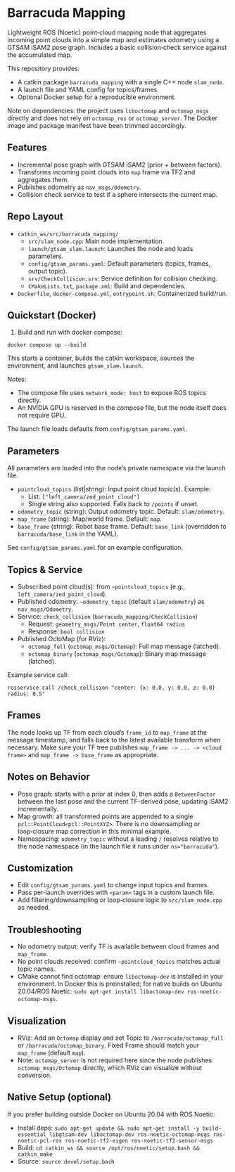 # Barracuda Mapping

Lightweight ROS (Noetic) point‑cloud mapping node that aggregates incoming point clouds into a simple map and estimates odometry using a GTSAM iSAM2 pose graph. Includes a basic collision‑check service against the accumulated map.

This repository provides:
- A catkin package `barracuda_mapping` with a single C++ node `slam_node`.
- A launch file and YAML config for topics/frames.
- Optional Docker setup for a reproducible environment.

Note on dependencies: the project uses `liboctomap` and `octomap_msgs` directly and does not rely on `octomap_ros` or `octomap_server`. The Docker image and package manifest have been trimmed accordingly.

## Features
- Incremental pose graph with GTSAM iSAM2 (prior + between factors).
- Transforms incoming point clouds into `map` frame via TF2 and aggregates them.
- Publishes odometry as `nav_msgs/Odometry`.
- Collision check service to test if a sphere intersects the current map.

## Repo Layout
- `catkin_ws/src/barracuda_mapping/`
  - `src/slam_node.cpp`: Main node implementation.
  - `launch/gtsam_slam.launch`: Launches the node and loads parameters.
  - `config/gtsam_params.yaml`: Default parameters (topics, frames, output topic).
  - `srv/CheckCollision.srv`: Service definition for collision checking.
  - `CMakeLists.txt`, `package.xml`: Build and dependencies.
- `Dockerfile`, `docker-compose.yml`, `entrypoint.sh`: Containerized build/run.

## Quickstart (Docker)

1) Build and run with docker compose:
```
docker compose up --build
```

This starts a container, builds the catkin workspace, sources the environment, and launches `gtsam_slam.launch`.

Notes:
- The compose file uses `network_mode: host` to expose ROS topics directly.
- An NVIDIA GPU is reserved in the compose file, but the node itself does not require GPU.

The launch file loads defaults from `config/gtsam_params.yaml`.

## Parameters
All parameters are loaded into the node’s private namespace via the launch file.

- `pointcloud_topics` (list|string): Input point cloud topic(s). Example:
  - List: `["left_camera/zed_point_cloud"]`
  - Single string also supported. Falls back to `/points` if unset.
- `odometry_topic` (string): Output odometry topic. Default: `slam/odometry`.
- `map_frame` (string): Map/world frame. Default: `map`.
- `base_frame` (string): Robot base frame. Default: `base_link` (overridden to `barracuda/base_link` in the YAML).

See `config/gtsam_params.yaml` for an example configuration.

## Topics & Service
- Subscribed point cloud(s): from `~pointcloud_topics` (e.g., `left_camera/zed_point_cloud`).
- Published odometry: `~odometry_topic` (default `slam/odometry`) as `nav_msgs/Odometry`.
- Service: `check_collision` (`barracuda_mapping/CheckCollision`)
  - Request: `geometry_msgs/Point center`, `float64 radius`
  - Response: `bool collision`
- Published OctoMap (for RViz):
  - `octomap_full` (`octomap_msgs/Octomap`): Full map message (latched).
  - `octomap_binary` (`octomap_msgs/Octomap`): Binary map message (latched).

Example service call:
```
rosservice call /check_collision "center: {x: 0.0, y: 0.0, z: 0.0}  radius: 0.5"
```

## Frames
The node looks up TF from each cloud’s `frame_id` to `map_frame` at the message timestamp, and falls back to the latest available transform when necessary. Make sure your TF tree publishes `map_frame -> ... -> <cloud frame>` and `map_frame -> base_frame` as appropriate.

## Notes on Behavior
- Pose graph: starts with a prior at index 0, then adds a `BetweenFactor` between the last pose and the current TF-derived pose, updating iSAM2 incrementally.
- Map growth: all transformed points are appended to a single `pcl::PointCloud<pcl::PointXYZ>`. There is no downsampling or loop‑closure map correction in this minimal example.
- Namespacing: `odometry_topic` without a leading `/` resolves relative to the node namespace (in the launch file it runs under `ns="barracuda"`).

## Customization
- Edit `config/gtsam_params.yaml` to change input topics and frames.
- Pass per‑launch overrides with `<param>` tags in a custom launch file.
- Add filtering/downsampling or loop‑closure logic to `src/slam_node.cpp` as needed.

## Troubleshooting
- No odometry output: verify TF is available between cloud frames and `map_frame`.
- No point clouds received: confirm `~pointcloud_topics` matches actual topic names.
- CMake cannot find octomap: ensure `liboctomap-dev` is installed in your environment. In Docker this is preinstalled; for native builds on Ubuntu 20.04/ROS Noetic: `sudo apt-get install liboctomap-dev ros-noetic-octomap-msgs`.

## Visualization
- RViz: Add an `Octomap` display and set Topic to `/barracuda/octomap_full` or `/barracuda/octomap_binary`. Fixed Frame should match your `map_frame` (default `map`).
- Note: `octomap_server` is not required here since the node publishes `octomap_msgs/Octomap` directly, which RViz can visualize without conversion.

## Native Setup (optional)
If you prefer building outside Docker on Ubuntu 20.04 with ROS Noetic:
- Install deps: `sudo apt-get update && sudo apt-get install -y build-essential libgtsam-dev liboctomap-dev ros-noetic-octomap-msgs ros-noetic-pcl-ros ros-noetic-tf2-eigen ros-noetic-tf2-sensor-msgs`
- Build: `cd catkin_ws && source /opt/ros/noetic/setup.bash && catkin_make`
- Source: `source devel/setup.bash`
